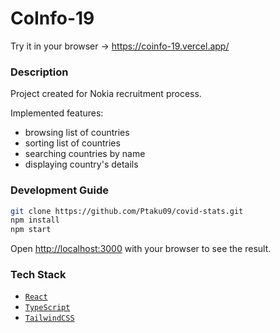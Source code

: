 # CoInfo-19
Try it in your browser -> https://coinfo-19.vercel.app/

### Description

Project created for Nokia recruitment process.

Implemented features:
- browsing list of countries
- sorting list of countries
- searching countries by name
- displaying country's details

### Development Guide

```bash
git clone https://github.com/Ptaku09/covid-stats.git
npm install
npm start
```

Open [http://localhost:3000](http://localhost:3000) with your browser to see the result.

### Tech Stack

- [`React`](https://react.dev/)
- [`TypeScript`](https://www.typescriptlang.org/)
- [`TailwindCSS`](https://tailwindcss.com/)